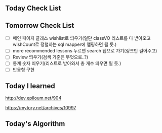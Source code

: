 ## Today Check List



## Tomorrow Check List

- [ ] 메인 페이지 클래스 wishlist로 띄우기(일단 classVO 리스트를 다 받아오고 wishCount로 정렬하는 sql mapper에 맵핑하면 될 듯.)
- [ ] more recommended lessons 누르면 search 탭으로 가기(링크만 걸어주고)
- [ ] Review 띄우기(검색 기준은 무엇으로..?)
- [ ] 통계 숫자 띄우기(리스트로 받아와서 총 개수 띄우면 될 듯.)
- [ ] 반응형 구현

## Today I learned

http://dev.epiloum.net/904

https://mytory.net/archives/10997

## Today's Algorithm

